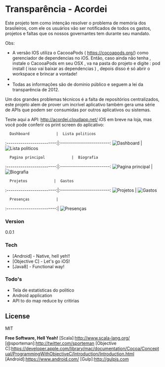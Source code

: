 # Transparência - Acordei

Este projeto tem como intenção resolver o problema de memória dos brasileiros, com ele os usuários vão ser notificados de todos os gastos, projetos e faltas que os nossos governantes tem durante seu mandato. 

Obs:
  - A versão IOS utiliza o CacooaPods ( https://cocoapods.org/) como gerenciador de dependencias no iOS. Então, caso ainda não tenha , instale o CacooaPods em seu OSX , va na pasta do projeto e digite : pod install ( isso vai baixar as dependencias ) , depois disso é só abrir o workspace e brincar a vontade! 
  - 
  - Todas as informações são de dominio público e seguem a lei da transparência de 2012.
 
Um dos grandes problemas técnicos é a falta de repositórios centralizados, este projeto alem de prover um incrível aplicativo também gera uma série de APIs que podem ser consumidas por outros aplicativos ou sistemas.

Teste aqui a API: http://acordei.cloudapp.net/
iOS em breve na loja, mas você pode conferir os print screen do aplicativo:

      Dashboard            |  Lista politicos
:-------------------------:|:-------------------------:
![Dashboard](http://www.acordei.com.br/IMG_0411.jpg) | ![Lista politicos](http://www.acordei.com.br/IMG_0412.jpg)

      Pagina principal            |  Biografia
:-------------------------:|:-------------------------:
![Pagina principal](http://www.acordei.com.br/IMG_0413.jpg) | ![Biografia](http://www.acordei.com.br/IMG_0414.jpg)

      Projetos            |  Gastos
:-------------------------:|:-------------------------:
![Projetos](http://www.acordei.com.br/IMG_0417.jpg) | ![Gastos](http://www.acordei.com.br/IMG_0415.jpg)

      Presenças            |
:-------------------------:|
![Presenças](http://www.acordei.com.br/IMG_0416.jpg)



### Version
0.0.1

### Tech
* [Android] - Native, hell yeh!!
* [Objective C] - Let's go iOS!
* [Java8] - Functional way!

### Todo's
 - Tela de estatisticas do politico 
 - Android application
 - API to do map reduce by critirias

License
----

MIT


**Free Software, Hell Yeah!**
[Scala]:http://www.scala-lang.org/
[@sporteman]:http://twitter.com/sporteman
[Objective C]:https://developer.apple.com/library/mac/documentation/Cocoa/Conceptual/ProgrammingWithObjectiveC/Introduction/Introduction.html
[Android]:https://www.android.com/
[Gulp]:http://gulpjs.com

